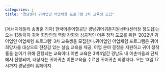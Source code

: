 ```yaml
---
categories: j
title: "경남센터 귀어업인 어업체험 프로그램 3차 교육생 모집"
---
```

[에너지데일리 송병훈 기자] 한국어촌어항공단 경남귀어귀촌지원센터(센터장 정도섭)는 오는 13일까지 귀어 희망인의 역량 강화와 성공적인 어촌 정착 도모를 위한 ‘2022년 귀어업인 어업체험 프로그램’ 3차 교육생을 모집한다.귀어업인 어업체험 프로그램은 귀어 희망자를 대상으로 현장감 있는 실습 교육을 제공, 어업 분야 결정을 지원하고 귀어 정착률을 높이기 위해 진행되는 교육이다.이번 교육은 3박4일간 경남도 내 어촌마을과 단체에서 진행되며, 대상자는 귀어귀촌 이론교육을 수료한 귀어귀촌 희망자다. 오는 13일 17시까지 경남센터 홈페이지